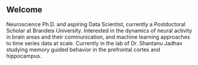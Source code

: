 ## Welcome

Neuroscience Ph.D. and aspiring Data Scientist, currently a Postdoctoral Scholar at Brandeis University. Interested in the dynamics of neural activity in brain areas and their communication, and machine learning approaches to time series data at scale. Currently in the lab of Dr. Shantanu Jadhav studying memory guided behavior in the prefrontal cortex and hippocampus.
